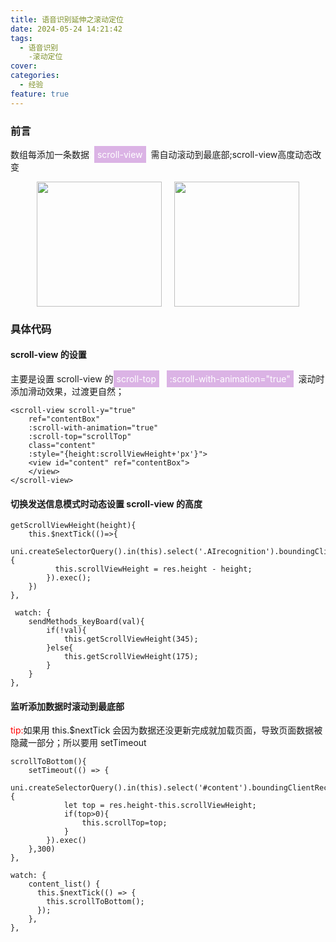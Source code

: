 ```yaml
---
title: 语音识别延伸之滚动定位
date: 2024-05-24 14:21:42
tags:
  - 语音识别
    -滚动定位
cover:
categories:
  - 经验
feature: true
---
```


### 前言

<p>数组每添加一条数据&nbsp;&nbsp;<span style="background:#dbb3e5; color:#fff;padding:5px 5px">scroll-view</span>&nbsp;&nbsp;需自动滚动到最底部;scroll-view高度动态改变</p>

<div style="display: flex;justify-content: center;">
    <img src='https://chlblog.oss-cn-guangzhou.aliyuncs.com/gundongdingwei1.png' style="width: 200px;margin-right:20px" />
    <img src='https://chlblog.oss-cn-guangzhou.aliyuncs.com/gundongdingwei2.png' style="width: 200px" />
</div>

### 具体代码

#### scroll-view 的设置

主要是设置 scroll-view 的<span style="background:#dbb3e5; color:#fff;padding:5px 5px">scroll-top</span>&nbsp;&nbsp;
<span style="background:#dbb3e5; color:#fff;padding:5px 5px">:scroll-with-animation="true"</span>&nbsp;&nbsp;滚动时添加滑动效果，过渡更自然；

```
<scroll-view scroll-y="true"
    ref="contentBox"
    :scroll-with-animation="true"
    :scroll-top="scrollTop"
    class="content"
    :style="{height:scrollViewHeight+'px'}">
    <view id="content" ref="contentBox">
    </view>
</scroll-view>
```

#### 切换发送信息模式时动态设置 scroll-view 的高度

```
getScrollViewHeight(height){
    this.$nextTick(()=>{
        uni.createSelectorQuery().in(this).select('.AIrecognition').boundingClientRect((res)=>{
          this.scrollViewHeight = res.height - height;
        }).exec();
    })
},
```

```
 watch: {
    sendMethods_keyBoard(val){
        if(!val){
            this.getScrollViewHeight(345);
        }else{
            this.getScrollViewHeight(175);
        }
    }
},
```

#### 监听添加数据时滚动到最底部

<span style="color: red">tip:</span>如果用 this.$nextTick 会因为数据还没更新完成就加载页面，导致页面数据被隐藏一部分；所以要用 setTimeout

```
scrollToBottom(){
    setTimeout(() => {
        uni.createSelectorQuery().in(this).select('#content').boundingClientRect((res)=>{
            let top = res.height-this.scrollViewHeight;
            if(top>0){
                this.scrollTop=top;
            }
        }).exec()
    },300)
},
```

```
watch: {
    content_list() {
      this.$nextTick(() => {
        this.scrollToBottom();
      });
    },
},
```
